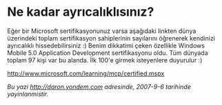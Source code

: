# Ne kadar ayrıcalıklısınız?
Eğer bir Microsoft sertifikasyonunuz varsa aşağıdaki linkten dünya
üzerindeki toplam sertifikasyon sahiplerinin sayılarını öğrenerek
kendinizi ayrıcalıklı hissedebilirsiniz :) Benim dikkatimi çeken
özellikle Windows Mobile 5.0 Application Development sertifikasyonu
oldu. Tüm dünyada toplam 97 kişi var bu alanda. İlk 100'e girmek
isteyenlere duyurulur :)

<http://www.microsoft.com/learning/mcp/certified.mspx>



*Bu yazi http://daron.yondem.com adresinde, 2007-9-6 tarihinde yayinlanmistir.*
